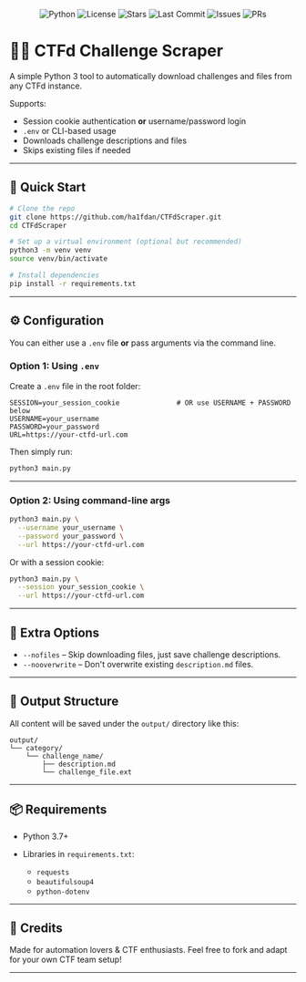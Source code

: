 <p align="center">
  <img alt="Python" src="https://img.shields.io/badge/python-3.7%2B-blue?logo=python&logoColor=white">
  <img alt="License" src="https://img.shields.io/github/license/ha1fdan/CTFdScraper?color=blueviolet">
  <img alt="Stars" src="https://img.shields.io/github/stars/ha1fdan/CTFdScraper?style=social">
  <img alt="Last Commit" src="https://img.shields.io/github/last-commit/ha1fdan/CTFdScraper">
  <img alt="Issues" src="https://img.shields.io/github/issues/ha1fdan/CTFdScraper">
<img alt="PRs" src="https://img.shields.io/github/issues-pr/ha1fdan/CTFdScraper">
</p>


# 🕵️‍♂️ CTFd Challenge Scraper

A simple Python 3 tool to automatically download challenges and files from any CTFd instance.

Supports:
- Session cookie authentication **or** username/password login
- `.env` or CLI-based usage
- Downloads challenge descriptions and files
- Skips existing files if needed

---

## 🚀 Quick Start

```bash
# Clone the repo
git clone https://github.com/ha1fdan/CTFdScraper.git
cd CTFdScraper

# Set up a virtual environment (optional but recommended)
python3 -m venv venv
source venv/bin/activate

# Install dependencies
pip install -r requirements.txt
````

---

## ⚙️ Configuration

You can either use a `.env` file **or** pass arguments via the command line.

### Option 1: Using `.env`

Create a `.env` file in the root folder:

```
SESSION=your_session_cookie              # OR use USERNAME + PASSWORD below
USERNAME=your_username
PASSWORD=your_password
URL=https://your-ctfd-url.com
```

Then simply run:

```bash
python3 main.py
```

---

### Option 2: Using command-line args

```bash
python3 main.py \
  --username your_username \
  --password your_password \
  --url https://your-ctfd-url.com
```

Or with a session cookie:

```bash
python3 main.py \
  --session your_session_cookie \
  --url https://your-ctfd-url.com
```

---

## 🧰 Extra Options

* `--nofiles` – Skip downloading files, just save challenge descriptions.
* `--nooverwrite` – Don't overwrite existing `description.md` files.

---

## 📁 Output Structure

All content will be saved under the `output/` directory like this:

```
output/
└── category/
    └── challenge_name/
        ├── description.md
        └── challenge_file.ext
```

---

## 📦 Requirements

* Python 3.7+
* Libraries in `requirements.txt`:

  * `requests`
  * `beautifulsoup4`
  * `python-dotenv`

---

## 🙏 Credits

Made for automation lovers & CTF enthusiasts.
Feel free to fork and adapt for your own CTF team setup!

---
